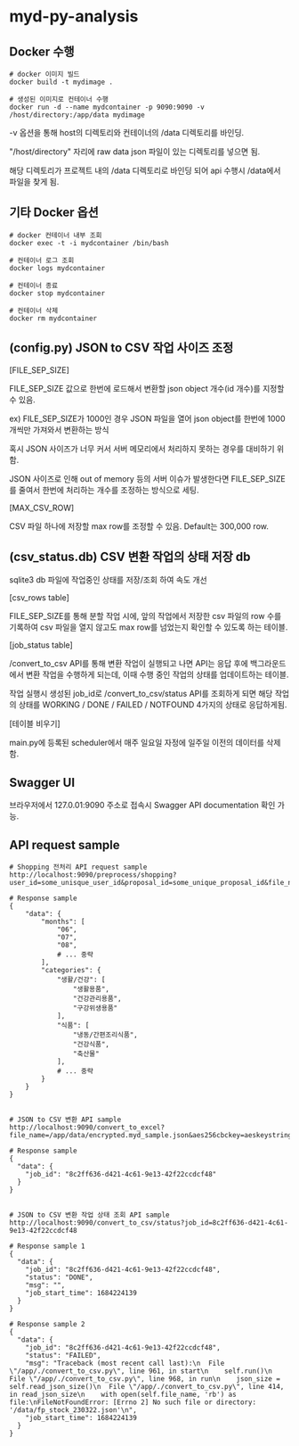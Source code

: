 # myd-py-analysis



## Docker 수행

```
# docker 이미지 빌드
docker build -t mydimage .

# 생성된 이미지로 컨테이너 수행
docker run -d --name mydcontainer -p 9090:9090 -v /host/directory:/app/data mydimage
```

-v 옵션을 통해 host의 디렉토리와 컨테이너의 /data 디렉토리를 바인딩. 

"/host/directory" 자리에 raw data json 파일이 있는 디렉토리를 넣으면 됨.

해당 디렉토리가 프로젝트 내의 /data 디렉토리로 바인딩 되어 api 수행시 /data에서 파일을 찾게 됨.
    
## 기타 Docker 옵션 
```
# docker 컨테이너 내부 조회 
docker exec -t -i mydcontainer /bin/bash

# 컨테이너 로그 조회 
docker logs mydcontainer

# 컨테이너 종료
docker stop mydcontainer

# 컨테이너 삭제 
docker rm mydcontainer
```

## (config.py) JSON to CSV 작업 사이즈 조정
[FILE_SEP_SIZE]

FILE_SEP_SIZE 값으로 한번에 로드해서 변환할 json object 개수(id 개수)를 지정할 수 있음.

ex) FILE_SEP_SIZE가 1000인 경우 JSON 파일을 열어 json object를 한번에 1000개씩만 가져와서 변환하는 방식

혹시 JSON 사이즈가 너무 커서 서버 메모리에서 처리하지 못하는 경우를 대비하기 위함.

JSON 사이즈로 인해 out of memory 등의 서버 이슈가 발생한다면 FILE_SEP_SIZE를 줄여서 한번에 처리하는 개수를 조정하는 방식으로 세팅.


[MAX_CSV_ROW]

CSV 파일 하나에 저장할 max row를 조정할 수 있음. Default는 300,000 row.


## (csv_status.db) CSV 변환 작업의 상태 저장 db
sqlite3 db 파일에 작업중인 상태를 저장/조회 하여 속도 개선

[csv_rows table]

FILE_SEP_SIZE를 통해 분할 작업 시에, 앞의 작업에서 저장한 csv 파일의 row 수를 기록하여 csv 파일을 열지 않고도 max row를 넘었는지 확인할 수 있도록 하는 테이블.

[job_status table]

/convert_to_csv API를 통해 변환 작업이 실행되고 나면 API는 응답 후에 백그라운드에서 변환 작업을 수행하게 되는데, 이때 수행 중인 작업의 상태를 업데이트하는 테이블.

작업 실행시 생성된 job_id로 /convert_to_csv/status API를 조회하게 되면 해당 작업의 상태를 WORKING / DONE / FAILED / NOTFOUND 4가지의 상태로 응답하게됨.

[테이블 비우기]

main.py에 등록된 scheduler에서 매주 일요일 자정에 일주일 이전의 데이터를 삭제함.  

  

    
## Swagger UI
브라우저에서 127.0.01:9090 주소로 접속시 Swagger API documentation 확인 가능.


## API request sample
```
# Shopping 전처리 API request sample
http://localhost:9090/preprocess/shopping?user_id=some_unisque_user_id&proposal_id=some_unique_proposal_id&file_name=/myd_sample.json

# Response sample
{
    "data": {
        "months": [
            "06",
            "07",
            "08",
            # ... 중략
        ],
        "categories": {
            "생활/건강": [
                "생활용품",
                "건강관리용품",
                "구강위생용품"
            ],
            "식품": [
                "냉동/간편조리식품",
                "건강식품",
                "축산물"
            ],
            # ... 중략
        }
    }
}


# JSON to CSV 변환 API sample 
http://localhost:9090/convert_to_excel?file_name=/app/data/encrypted.myd_sample.json&aes256cbckey=aeskeystring&iv=ivstring

# Response sample
{
  "data": {
    "job_id": "8c2ff636-d421-4c61-9e13-42f22ccdcf48"
  }
}


# JSON to CSV 변환 작업 상태 조회 API sample
http://localhost:9090/convert_to_csv/status?job_id=8c2ff636-d421-4c61-9e13-42f22ccdcf48

# Response sample 1
{
  "data": {
    "job_id": "8c2ff636-d421-4c61-9e13-42f22ccdcf48",
    "status": "DONE",
    "msg": "",
    "job_start_time": 1684224139
  }
}

# Response sample 2
{
  "data": {
    "job_id": "8c2ff636-d421-4c61-9e13-42f22ccdcf48",
    "status": "FAILED",
    "msg": "Traceback (most recent call last):\n  File \"/app/./convert_to_csv.py\", line 961, in start\n    self.run()\n  File \"/app/./convert_to_csv.py\", line 968, in run\n    json_size = self.read_json_size()\n  File \"/app/./convert_to_csv.py\", line 414, in read_json_size\n    with open(self.file_name, 'rb') as file:\nFileNotFoundError: [Errno 2] No such file or directory: '/data/fp_stock_230322.json'\n",
    "job_start_time": 1684224139
  }
}
```